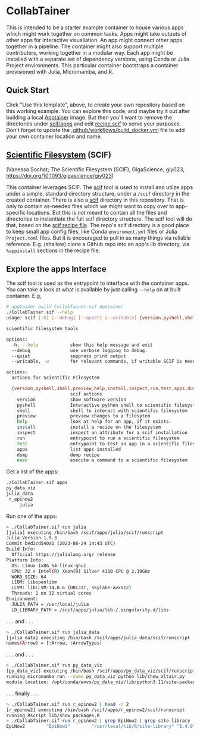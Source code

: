 # CollabTainer
This is intended to be a starter example container to house various apps which might
work together on common tasks. Apps might take outputs of other apps for interactive
visualiation. An app might connect other apps together in a pipeline. The container
might also support multiple contributers, working together in a modular way. Each app
might be installed with a separate set of dependency versions, using Conda or Julia
Project environments. This particular container bootstraps a container provisioned
with Julia, Micromamba, and R.

## Quick Start
Click "Use this template", above, to create your own repository based on this working example.
You can explore this code, and maybe try it out after building a local [Apptainer](https://apptainer.org/docs/user/latest/quick_start.html) image. But then you'll want to remove the directories under [scif/apps](scif/apps) and edit [recipe.scif](recipe.scif) to serve your purposes. Don't forget to update the [.github/workflows/build_docker.yml](.github/workflows/build_docker.yml) file to add your own container location and name.


## [Scientific Filesystem](https://sci-f.github.io) (SCIF)
(Vanessa Sochat; The Scientific Filesystem (SCIF), GigaScience, giy023, https://doi.org/10.1093/gigascience/giy023)

This container leverages SCIF. The [scif](https://pypi.org/project/scif/) tool is used
to install and utilze apps under a simple, standard directory structure, under
a `/scif` directory in the created container. There is also a [scif](scif) directory in
this repository. That is only to contain as-needed files which we might want to copy over
to app-specific locations. But this is _not_ meant to contain all the files and directories
to instantiate the full scif directory structure. The scif tool will do that, based on the
[scif recipe file](collabtainer.scif). The repo's scif directory is a good place to keep small
app config files, like Conda `enviroment.yml` files or Julia `Project.toml` files. But it is encouraged
to pull in as many things via reliable reference. E.g. (shallow) clone a Github repo into an app's
lib directory, via `%appinstall` sections in the recipe file.

## Explore the apps Interface
The scif tool is used as the entrypoint to interface with the container apps. You can take a look
at what is available by just calling `--help` on at built container.
E.g,
```bash
# apptainer build CollabTainer.sif Apptainer
./CollabTainer.sif --help
usage: scif [-h] [--debug] [--quiet] [--writable] {version,pyshell,shell,preview,help,install,inspect,run,test,apps,dump,exec} ...

scientific filesystem tools

options:
  -h, --help            show this help message and exit
  --debug               use verbose logging to debug.
  --quiet               suppress print output
  --writable, -w        for relevant commands, if writable SCIF is needed

actions:
  actions for Scientific Filesystem

  {version,pyshell,shell,preview,help,install,inspect,run,test,apps,dump,exec}
                        scif actions
    version             show software version
    pyshell             Interactive python shell to scientific filesystem
    shell               shell to interact with scientific filesystem
    preview             preview changes to a filesytem
    help                look at help for an app, if it exists.
    install             install a recipe on the filesystem
    inspect             inspect an attribute for a scif installation
    run                 entrypoint to run a scientific filesystem
    test                entrypoint to test an app in a scientific filesystem
    apps                list apps installed
    dump                dump recipe
    exec                execute a command to a scientific filesystem
```
Get a list of the apps:
```bash
./CollabTainer.sif apps
py_data_viz
julia_data
 r_epinow2
     julia
```

Run one of the apps:
```bash
> ./CollabTainer.sif run julia
[julia] executing /bin/bash /scif/apps/julia/scif/runscript
Julia Version 1.9.3
Commit bed2cd540a1 (2023-08-24 14:43 UTC)
Build Info:
  Official https://julialang.org/ release
Platform Info:
  OS: Linux (x86_64-linux-gnu)
  CPU: 32 × Intel(R) Xeon(R) Silver 4110 CPU @ 2.10GHz
  WORD_SIZE: 64
  LIBM: libopenlibm
  LLVM: libLLVM-14.0.6 (ORCJIT, skylake-avx512)
  Threads: 1 on 32 virtual cores
Environment:
  JULIA_PATH = /usr/local/julia
  LD_LIBRARY_PATH = /scif/apps/julia/lib:/.singularity.d/libs
```

. . . and . . .
```bash
> ./CollabTainer.sif run julia_data
[julia_data] executing /bin/bash /scif/apps/julia_data/scif/runscript
names(Arrow) = [:Arrow, :ArrowTypes]
```

. . . and . . .
```bash
> ./CollabTainer.sif run py_data_viz
[py_data_viz] executing /bin/bash /scif/apps/py_data_viz/scif/runscript
running micromamba run --name py_data_viz python lib/show_altair.py
module location: /opt/conda/envs/py_data_viz/lib/python3.11/site-packages/altair/__init__.py
```

. . . finally . . .
```bash
> ./CollabTainer.sif run r_epinow2 | head -n 2
[r_epinow2] executing /bin/bash /scif/apps/r_epinow2/scif/runscript
running Rscript lib/show_packages.R
> ./CollabTainer.sif run r_epinow2 | grep EpiNow2 | grep site-library
EpiNow2        "EpiNow2"        "/usr/local/lib/R/site-library" "1.4.0"
```